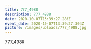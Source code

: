 ```yaml
---
title: 777_4988
description: 777_4988
date: 2020-10-07T13:39:27.286Z
event_date: 2020-10-07T13:39:27.304Z
picture: /images/uploads/777_4988.jpg
---
```

777_4988